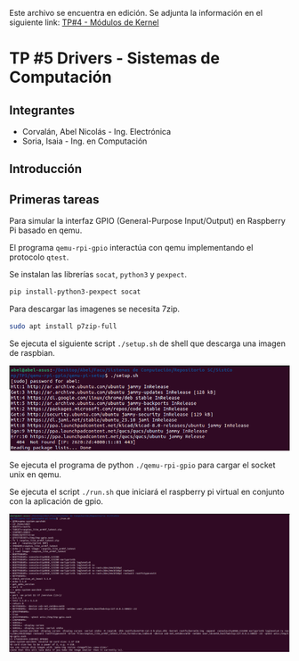 Este archivo se encuentra en edición. Se adjunta la información en el siguiente link: [TP#4 - Módulos de Kernel]()


# TP #5 Drivers - Sistemas de Computación

## Integrantes

- Corvalán, Abel Nicolás - Ing. Electrónica
- Soria, Isaia - Ing. en Computación

## Introducción

## Primeras tareas

Para simular la interfaz GPIO (General-Purpose Input/Output) en Raspberry Pi basado en qemu.

El programa `qemu-rpi-gpio` interactúa con qemu implementando el protocolo `qtest`.

Se instalan las librerías `socat`, `python3` y `pexpect`.

```sh
pip install-python3-pexpect socat
```

Para descargar las imagenes se necesita 7zip.

```sh
sudo apt install p7zip-full
```

Se ejecuta el siguiente script `./setup.sh` de shell que descarga una imagen de raspbian.

![alt text](img/setup.png)

Se ejecuta el programa de python `./qemu-rpi-gpio` para cargar el socket unix en qemu.



Se ejecuta el script `./run.sh` que iniciará el raspberry pi virtual en conjunto con la aplicación de gpio.

![alt text](img/run.png)
